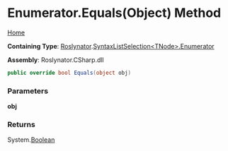 # Enumerator\.Equals\(Object\) Method

[Home](../../../../README.md)

**Containing Type**: [Roslynator](../../../README.md)\.[SyntaxListSelection\<TNode>.Enumerator](../README.md)

**Assembly**: Roslynator\.CSharp\.dll

```csharp
public override bool Equals(object obj)
```

### Parameters

**obj**



### Returns

System\.[Boolean](https://docs.microsoft.com/en-us/dotnet/api/system.boolean)

